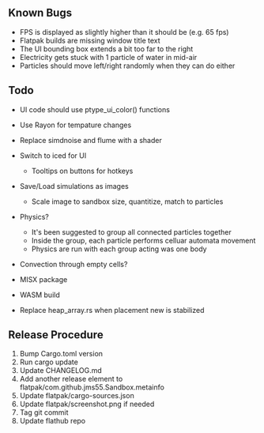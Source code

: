 ## Known Bugs
* FPS is displayed as slightly higher than it should be (e.g. 65 fps)
* Flatpak builds are missing window title text
* The UI bounding box extends a bit too far to the right
* Electricity gets stuck with 1 particle of water in mid-air
* Particles should move left/right randomly when they can do either

## Todo
* UI code should use ptype_ui_color() functions
* Use Rayon for tempature changes

* Replace simdnoise and flume with a shader
* Switch to iced for UI
    * Tooltips on buttons for hotkeys
* Save/Load simulations as images
    * Scale image to sandbox size, quantitize, match to particles

* Physics?
    * It's been suggested to group all connected particles together
    * Inside the group, each particle performs celluar automata movement
    * Physics are run with each group acting was one body
* Convection through empty cells?
* MISX package
* WASM build
* Replace heap_array.rs when placement new is stabilized

## Release Procedure
1. Bump Cargo.toml version
2. Run cargo update
3. Update CHANGELOG.md
4. Add another release element to flatpak/com.github.jms55.Sandbox.metainfo
5. Update flatpak/cargo-sources.json
6. Update flatpak/screenshot.png if needed
7. Tag git commit
8. Update flathub repo
